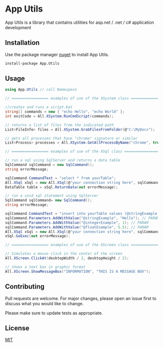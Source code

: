 ﻿# App Utils

App Utils is a library that contains utilities for asp.net / .net / c# application development

## Installation

Use the package manager [nuget](https://www.nuget.org/packages) to install App Utils.

```bash
install-package App.Utils
```

## Usage

```csharp
using App.Utils // call Namespace

// ================= examples of use of the XSystem class =================

//creates and runs a script.bat 
string[] commands = new { "echo Hello", "echo World" };
int exitCode = All.XSystem.RunCmdScript(commands);

// returns a list of files from the indicated path
List<FileInfo> files = All.XSystem.GrabFilesFromFolder(@"C:\MyDocs");

// gets all processes that have "chrome" signature or similar
List<Process> processes = All.XSystem.GetAllProcessByName("chrome", true);

// ================= examples of use of the XSql class =================

// run a sql using SqlServer and returns a data table
SqlCommand sqlCommand = new SqlCommand();
string errorMessage;

sqlCommand.CommandText = "select * from yourTable";
All.XSql xSql = new All.XSql(@"your connection string here", sqlCommand);
DataTable table = xSql.ReturnData(out errorMessage);

// run a void sql statement using SqlServer
SqlCommand sqlCommand= new SqlCommand();
string errorMessage;

sqlCommand.CommandText = "insert into yourTable values (@stringExample, @integerExample, @floatExample)";
sqlCommand.Parameters.AddWithValue("@stringExample", "Hello"); // PARAM
sqlCommand.Parameters.AddWithValue("@integerExample", 1); // PARAM
sqlCommand.Parameters.AddWithValue("@floatExample", 5.5); // PARAM
All.XSql xSql = new All.XSql(@"your connection string here", sqlCommand);
xSql.GoExec(out errorMessage);

// ================= examples of use of the XScreen class =================

// Simulates a mouse click in the center of the screen
All.XScreen.ClickAt(desktopWidth / 2, desktopHeight / 2);

// shows a text box in graphic format
All.XScreen.ShowMessageBox("INFORMATION", "THIS IS A MESSAGE BOX");
```

## Contributing
Pull requests are welcome. For major changes, please open an issue first to discuss what you would like to change.

Please make sure to update tests as appropriate.

## License
[MIT](https://choosealicense.com/licenses/mit/)